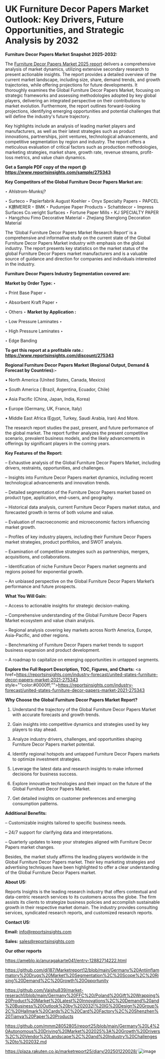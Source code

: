 # UK Furniture Decor Papers Market Outlook: Key Drivers, Future Opportunities, and Strategic Analysis by 2032

<strong>Furniture Decor Papers Market Snapshot 2025-2032:</strong>

The <a href=https://www.reportsinsights.com/sample/275343>Furniture Decor Papers Market 2025 report</a> delivers a comprehensive analysis of market dynamics, utilizing extensive secondary research to present actionable insights. The report provides a detailed overview of the current market landscape, including size, share, demand trends, and growth trajectories, while offering projections for future developments. It thoroughly examines the Global Furniture Decor Papers Market, focusing on strategic frameworks and assessing methodologies adopted by key global players, delivering an integrated perspective on their contributions to market evolution. Furthermore, the report outlines forward-looking projections, identifying emerging opportunities and potential challenges that will define the industry's future trajectory.

Key highlights include an analysis of leading market players and manufacturers, as well as their latest strategies such as product innovations, partnerships, joint ventures, technological advancements, and competitive segmentation by region and industry. The report offers a meticulous evaluation of critical factors such as production methodologies, marketing strategies, market share, growth rate, revenue streams, profit-loss metrics, and value chain dynamics.

<strong>Get a Sample PDF copy of the report @ <a href=https://www.reportsinsights.com/sample/275343 style=color:#0000ff;>https://www.reportsinsights.com/sample/275343</a></strong>

<strong>Key Competitors of the Global Furniture Decor Papers Market are:</strong>

‣ Ahlstrom-Munksj?

‣ Surteco
‣ Papierfabrik August Koehler
‣ Onyx Specialty Papers
‣ PAPCEL
‣ K腗MERER
‣ BMK
‣ Pudumjee Paper Products
‣ Schattdecor
‣ Impress Surfaces Co.veright Surfaces
‣ Fortune Paper Mills
‣ KJ SPECIALTY PAPER
‣ Hangzhou Fimo Decorative Material
‣ Zhejiang Shenglong Decoration Material

The ‘Global Furniture Decor Papers Market Research Report’ is a comprehensive and informative study on the current state of the Global Furniture Decor Papers Market industry with emphasis on the global industry. The report presents key statistics on the market status of the global Furniture Decor Papers market manufacturers and is a valuable source of guidance and direction for companies and individuals interested in the industry.

<strong>Furniture Decor Papers Industry Segmentation covered are:</strong>

<strong>Market by Order Type: </strong>
‣ 

‣ Print Base Paper
‣ 

‣ Absorbent Kraft Paper
‣ 

‣ Others
‣ 
<strong>Market by Application :</strong>

‣ Low Pressure Laminates
‣ 

‣ High Pressure Laminates
‣ 

‣ Edge Banding

<strong>To get this report at a profitable rate.: <a href=https://www.reportsinsights.com/discount/275343 style=color:#0000ff;>https://www.reportsinsights.com/discount/275343</a></strong>

<strong>Regional Furniture Decor Papers Market (Regional Output, Demand &amp; Forecast by Countries):-</strong>

• North America (United States, Canada, Mexico)

• South America ( Brazil, Argentina, Ecuador, Chile)

• Asia Pacific (China, Japan, India, Korea)

• Europe (Germany, UK, France, Italy)

• Middle East Africa (Egypt, Turkey, Saudi Arabia, Iran) And More.

The research report studies the past, present, and future performance of the global market. The report further analyzes the present competitive scenario, prevalent business models, and the likely advancements in offerings by significant players in the coming years.

<strong>Key Features of the Report:</strong>

– Exhaustive analysis of the Global Furniture Decor Papers Market, including drivers, restraints, opportunities, and challenges.

– Insights into Furniture Decor Papers market dynamics, including recent technological advancements and innovation trends.

– Detailed segmentation of the Furniture Decor Papers market based on product type, application, end-users, and geography.

– Historical data analysis, current Furniture Decor Papers market status, and forecasted growth in terms of both volume and value.

– Evaluation of macroeconomic and microeconomic factors influencing market growth.

– Profiles of key industry players, including their Furniture Decor Papers market strategies, product portfolios, and SWOT analysis.

– Examination of competitive strategies such as partnerships, mergers, acquisitions, and collaborations.

– Identification of niche Furniture Decor Papers market segments and regions poised for exponential growth.

– An unbiased perspective on the Global Furniture Decor Papers Market’s performance and future prospects.

<strong>What You Will Gain:</strong>

– Access to actionable insights for strategic decision-making.

– Comprehensive understanding of the Global Furniture Decor Papers Market ecosystem and value chain analysis.

– Regional analysis covering key markets across North America, Europe, Asia-Pacific, and other regions.

– Benchmarking of Furniture Decor Papers market trends to support business expansion and product development.

– A roadmap to capitalize on emerging opportunities in untapped segments.

<strong>Explore the Full Report Description, TOC, Figures, and Charts:</strong>
<a href=https://reportsinsights.com/industry-forecast/united-states-furniture-decor-papers-market-2021-275343 style=""color:#0000ff;"">https://reportsinsights.com/industry-forecast/united-states-furniture-decor-papers-market-2021-275343</a>

<strong>Why Choose the Global Furniture Decor Papers Market Report?</strong>

1. Understand the trajectory of the Global Furniture Decor Papers Market with accurate forecasts and growth trends.

2. Gain insights into competitive dynamics and strategies used by key players to stay ahead.

3. Analyze industry drivers, challenges, and opportunities shaping Furniture Decor Papers market potential.

4. Identify regional hotspots and untapped Furniture Decor Papers markets to optimize investment strategies.

5. Leverage the latest data and research insights to make informed decisions for business success.

6. Explore innovative technologies and their impact on the future of the Global Furniture Decor Papers Market.

7. Get detailed insights on customer preferences and emerging consumption patterns.

<strong>Additional Benefits:</strong>

– Customizable insights tailored to specific business needs.

– 24/7 support for clarifying data and interpretations.

– Quarterly updates to keep your strategies aligned with Furniture Decor Papers market changes.

Besides, the market study affirms the leading players worldwide in the Global Furniture Decor Papers market. Their key marketing strategies and advertising techniques have been highlighted to offer a clear understanding of the Global Furniture Decor Papers market.

<strong><strong>About US</strong>:</strong>

Reports Insights is the leading research industry that offers contextual and data-centric research services to its customers across the globe. The firm assists its clients to strategize business policies and accomplish sustainable growth in their respective market domain. The industry provides consulting services, syndicated research reports, and customized research reports.

<strong>Contact US:</strong>

<p class=><b>Email:</b> <a href=mailto:info@reportsinsights.com>info@reportsinsights.com</a></p>
<p class=><b>Sales:</b> <a href=mailto:sales@reportsinsights.com>sales@reportsinsights.com</a></p>

<strong>Our other reports</strong>

<a href=https://ameblo.jp/anuragakarte041/entry-12882714222.html>https://ameblo.jp/anuragakarte041/entry-12882714222.html</a>

<a href=https://github.com/di187/Marketreport12/blob/main/Germany%20Antiinflammatory%20Drugs%20Market%20Segmentation%2C%20Scope%2C%20Rising%20Demand%2C%20Growth%20Opportunity>https://github.com/di187/Marketreport12/blob/main/Germany%20Antiinflammatory%20Drugs%20Market%20Segmentation%2C%20Scope%2C%20Rising%20Demand%2C%20Growth%20Opportunity</a>

<a href=https://github.com/Vaishu839/market-reserach1/blob/main/Germany%20FFC%20/Poland%20Gift%20Wrapping%20Product%20Market%20Latest%20Innovations%2C%20Demand%20and%20Business%20Outlook%20by%202032|%20IG%20Design%20Group%2C%20Hallmark%20Cards%2C%20Card%20Factory%2C%20Shenzhen%20Tianya%20Paper%20Products>https://github.com/Vaishu839/market-reserach1/blob/main/Germany%20FFC%20/Poland%20Gift%20Wrapping%20Product%20Market%20Latest%20Innovations%2C%20Demand%20and%20Business%20Outlook%20by%202032|%20IG%20Design%20Group%2C%20Hallmark%20Cards%2C%20Card%20Factory%2C%20Shenzhen%20Tianya%20Paper%20Products</a>

<a href=https://github.com/mmm28052805/report25/blob/main/Germany%20L4%20Autonomous%20Driving%20Market%202025%3A%20Growth%20Drivers%2C%20Vendor%20Landscape%2C%20and%20Industry%20Challenges%20to%202032.md>https://github.com/mmm28052805/report25/blob/main/Germany%20L4%20Autonomous%20Driving%20Market%202025%3A%20Growth%20Drivers%2C%20Vendor%20Landscape%2C%20and%20Industry%20Challenges%20to%202032.md</a>

<a href=https://plaza.rakuten.co.jp/marketreport25/diary/202501220028/>https://plaza.rakuten.co.jp/marketreport25/diary/202501220028/</a>
![image](https://github.com/user-attachments/assets/70bc36ca-e6a4-4f75-aeff-2c54f41018f0)

